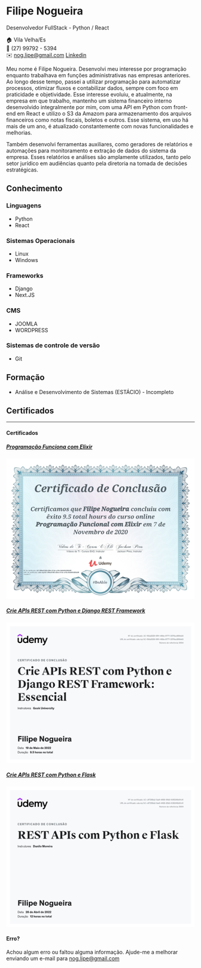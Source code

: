 # Filipe Nogueira 
Desenvolvedor FullStack - Python / React

:house:    Vila Velha/Es <br>
:iphone:   (27) 99792 - 5394 <br>
:envelope:  nog.lipe@gmail.com
[Linkedin](https://www.linkedin.com/in/filipe-nogueira-souza/)

Meu nome é Filipe Nogueira. Desenvolvi meu interesse por programação enquanto trabalhava em funções administrativas nas empresas anteriores. Ao longo desse tempo, passei a utilizar programação para automatizar processos, otimizar fluxos e contabilizar dados, sempre com foco em praticidade e objetividade. Esse interesse evoluiu, e atualmente, na empresa em que trabalho, mantenho um sistema financeiro interno desenvolvido integralmente por mim, com uma API em Python com front-end em React e utilizo o S3 da Amazom para armazenamento dos arquivos financeiros como notas fiscais, boletos e outros. Esse sistema, em uso há mais de um ano, é atualizado constantemente com novas funcionalidades e melhorias.

Também desenvolvi ferramentas auxiliares, como geradores de relatórios e automações para monitoramento e extração de dados do sistema da empresa. Esses relatórios e análises são amplamente utilizados, tanto pelo setor jurídico em audiências quanto pela diretoria na tomada de decisões estratégicas.


## Conhecimento

### Linguagens
* Python
* React

### Sistemas Operacionais
* Linux
* Windows

### Frameworks
* Django
* Next.JS

### CMS
* JOOMLA
* WORDPRESS

### Sistemas de controle de versão
* Git

## Formação
* Análise e Desenvolvimento de Sistemas (ESTÁCIO) - Incompleto

## Certificados

-------------------------------------
#### Certificados

##### [Programação Funciona com Elixir](https://www.udemy.com/course/programacao-funcional-com-elixir)
![Certificado](img/certificado.jpg)

##### [ Crie APIs REST com Python e Django REST Framework](https://www.udemy.com/certificate/UC-150a3229-5f91-468a-9777-3376ec889dd3/)
![Certificado](img/Api_Django.jpg)


##### [ Crie APIs REST com Python e Flask](https://www.udemy.com/certificate/UC-c87258a2-5adf-4458-95b0-639245b91c41/)
![Certificado](img/Api_Flask.jpg)


#### Erro?
Achou algum erro ou faltou alguma informação. Ajude-me a melhorar enviando um e-mail para nog.lipe@gmail.com
